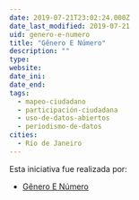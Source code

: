 ```yaml
---
date: 2019-07-21T23:02:24.000Z
date_last_modified: 2019-07-21
uid: genero-e-numero
title: "Gênero E Número"
description: ""
type: 
website: 
date_ini: 
date_end: 
tags:
  - mapeo-ciudadano
  - participación-ciudadana
  - uso-de-datos-abiertos
  - periodismo-de-datos
cities: 
  - Río de Janeiro
---
```


Esta iniciativa fue realizada por:

- [Gênero E Número](/i/genero-e-numero.html)
